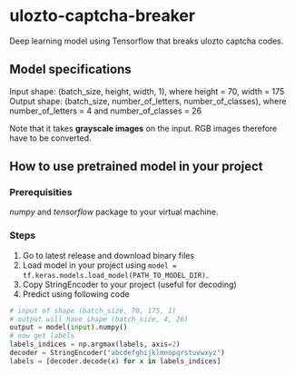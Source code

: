 # ulozto-captcha-breaker
Deep learning model using Tensorflow that breaks ulozto captcha codes.

## Model specifications
Input shape: (batch_size, height, width, 1), where height = 70, width = 175
Output shape: (batch_size, number_of_letters, number_of_classes), where number_of_letters = 4 and number_of_classes = 26

Note that it takes **grayscale images** on the input. RGB images therefore have to be converted.

## How to use pretrained model in your project
### Prerequisities
*numpy* and *tensorflow* package to your virtual machine.

### Steps
1. Go to latest release and download binary files
2. Load model in your project using ```model = tf.keras.models.load_model(PATH_TO_MODEL_DIR)```.
3. Copy StringEncoder to your project (useful for decoding)
4. Predict using following code
```python
# input of shape (batch_size, 70, 175, 1)
# output will have shape (batch_size, 4, 26)
output = model(input).numpy()
# now get labels
labels_indices = np.argmax(labels, axis=2)
decoder = StringEncoder("abcdefghijklmnopqrstuvwxyz")
labels = [decoder.decode(x) for x in labels_indices]
```
